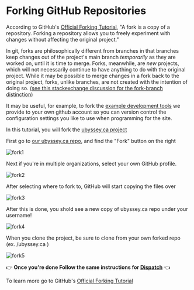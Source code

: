 # Forking GitHub Repositories

According to GitHub's [Official Forking Tutorial](https://help.github.com/articles/fork-a-repo/), "A fork is a copy of a repository. Forking a repository allows you to freely experiment with changes without affecting the original project."

In git, forks are philosophically different from branches in that branches keep changes out of the project's main branch _temporarily_ as they are worked on, until it is time to merge. Forks, meanwhile, are _new_ projects, which will not necessarily continue to have anything to do with the original project. While it may be possible to merge changes in a fork back to the original project, forks, unlike branches, are not created with the intention of doing so. [(see this stackexchange discussion for the fork-branch distinction)](https://softwareengineering.stackexchange.com/questions/237433/git-branch-or-fork#:~:text=In%20git%2C%20branch%20is%20a,out%20of%20the%20main%20project)

It may be useful, for example, to fork the [example development tools](https://github.com/ubyssey/ubyssey-dev) we provide to your own github account so you can version control the configuration settings you like to use when programming for the site.

In this tutorial, you will fork the [ubyssey.ca project](https://github.com/ubyssey/ubyssey.ca)

First go to [our ubyssey.ca repo](https://github.com/ubyssey/ubyssey.ca), and find the "Fork" button on the right

![fork1](https://user-images.githubusercontent.com/9669739/46325208-0f819f00-c5ac-11e8-8d5e-1b713af22f5f.png)

Next if you're in multiple organizations, select your own GitHub profile.

![fork2](https://user-images.githubusercontent.com/9669739/46325210-114b6280-c5ac-11e8-9578-bce0bb52f552.png)

After selecting where to fork to, GitHub will start copying the files over

![fork3](https://user-images.githubusercontent.com/9669739/46325211-127c8f80-c5ac-11e8-819a-a07a8afc2f56.png)

After this is done, you shold see a new copy of ubyssey.ca repo under your username!

![fork4](https://user-images.githubusercontent.com/9669739/46325213-14465300-c5ac-11e8-88a8-4ba1ea41c23e.png)

When you clone the project, be sure to clone from your own forked repo (ex. <YOUR-USERNAME>/ubyssey.ca )

![fork5](https://user-images.githubusercontent.com/9669739/46325215-15778000-c5ac-11e8-9c98-1c7cce6cca6c.png)

:point_right: **Once you're done Follow the same instructions for [Dispatch](https://github.com/ubyssey/ubyssey.ca)** :point_left:

To learn more go to GitHub's [Official Forking Tutorial](https://help.github.com/articles/fork-a-repo/)

